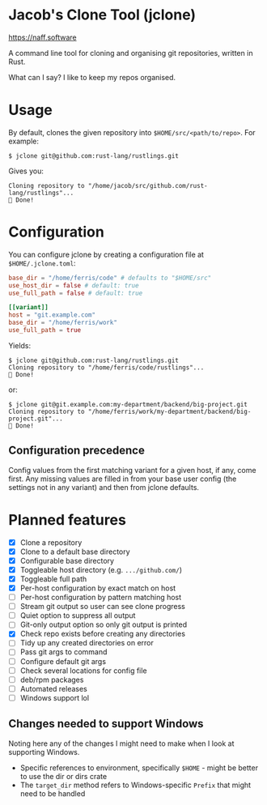 Jacob's Clone Tool (jclone)
===========================

https://naff.software

A command line tool for cloning and organising git repositories, written in Rust.

What can I say? I like to keep my repos organised.

# Usage

By default, clones the given repository into `$HOME/src/<path/to/repo>`. For example:

```
$ jclone git@github.com:rust-lang/rustlings.git
```

Gives you:

```
Cloning repository to "/home/jacob/src/github.com/rust-lang/rustlings"...
🎉 Done!

```

# Configuration

You can configure jclone by creating a configuration file at `$HOME/.jclone.toml`:

```toml
base_dir = "/home/ferris/code" # defaults to "$HOME/src"
use_host_dir = false # default: true
use_full_path = false # default: true

[[variant]]
host = "git.example.com"
base_dir = "/home/ferris/work"
use_full_path = true
```

Yields:

```
$ jclone git@github.com:rust-lang/rustlings.git
Cloning repository to "/home/ferris/code/rustlings"...
🎉 Done!

```

or:

```
$ jclone git@git.example.com:my-department/backend/big-project.git
Cloning repository to "/home/ferris/work/my-department/backend/big-project.git"...
🎉 Done!

```

## Configuration precedence

Config values from the first matching variant for a given host, if any, come first. Any missing values are filled in from your base user config (the settings not in any variant) and then from jclone defaults.

# Planned features

- [x] Clone a repository
- [x] Clone to a default base directory
- [x] Configurable base directory
- [x] Toggleable host directory (e.g. `.../github.com/`)
- [x] Toggleable full path
- [x] Per-host configuration by exact match on host
- [ ] Per-host configuration by pattern matching host
- [ ] Stream git output so user can see clone progress
- [ ] Quiet option to suppress all output
- [ ] Git-only output option so only git output is printed
- [x] Check repo exists before creating any directories
- [ ] Tidy up any created directories on error
- [ ] Pass git args to command
- [ ] Configure default git args
- [ ] Check several locations for config file
- [ ] deb/rpm packages
- [ ] Automated releases
- [ ] Windows support lol

## Changes needed to support Windows

Noting here any of the changes I might need to make when I look at supporting Windows.

- Specific references to environment, specifically `$HOME` - might be better to use the dir or dirs crate
- The `target_dir` method refers to Windows-specific `Prefix` that might need to be handled

